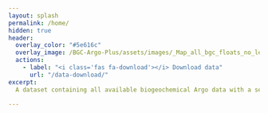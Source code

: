 ```yaml
---
layout: splash
permalink: /home/
hidden: true
header:
  overlay_color: "#5e616c"
  overlay_image: /BGC-Argo-Plus/assets/images/_Map_all_bgc_floats_no_legend.png
  actions:
    - label: "<i class='fas fa-download'></i> Download data"
      url: "/data-download/"
excerpt:
  A dataset containing all available biogeochemical Argo data with a secondary quality control applied. Data available as individual float files or in monthly 1x1 gridded options. 
 
---
```

